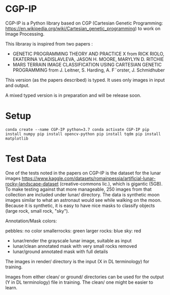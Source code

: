 # CGP-IP

CGP-IP is a Python library based on CGP (Cartesian Genetic Programming: https://en.wikipedia.org/wiki/Cartesian_genetic_programming) to work on Image Processing.

This libraray is inspired from two papers :

- GENETIC PROGRAMMING THEORY AND PRACTICE X from RICK RIOLO, EKATERINA VLADISLAVLEVA, JASON H. MOORE, MARYLYN D. RITCHIE
- MARS TERRAIN IMAGE CLASSIFICATION USING CARTESIAN GENETIC PROGRAMMING from J. Leitner, S. Harding, A. F¨orster, J. Schmidhuber

This version (as the papers described) is typed. It uses only images in input and output.

A mixed typed version is in preparation and will be release soon.


# Setup

`conda create --name CGP-IP python=3.7
conda activate CGP-IP
pip install numpy
pip install opencv-python
pip install tqdm
pip install matplotlib`

# Test Data
One of the tests noted in the papers on CGP-IP is the dataset for the lunar images https://www.kaggle.com/datasets/romainpessia/artificial-lunar-rocky-landscape-dataset (creative-commons lic.), which is gigantic (5GB). To make testing against that more manageable, 250 images from that collection are included under lunar/ directory. The data is synthetic moon images similar to what an astronaut would see while walking on the moon. Because it is synthetic, it is easy to have nice masks to classify objects (large rock, small rock, "sky").

Annotation/Mask colors:

pebbles: no color
smallerrocks: green
larger rocks: blue
sky: red

- lunar/render  the grayscale lunar image, suitable as input
- lunar/clean   annotated mask with very small rocks removed
- lunar/ground  annotated mask with full details

The images in render/ directory is the input (X in DL terminology) for training.

Images from either clean/ or ground/ directories can be used for the output (Y in DL terminology) file in training. The clean/ one might be easier to learn.


